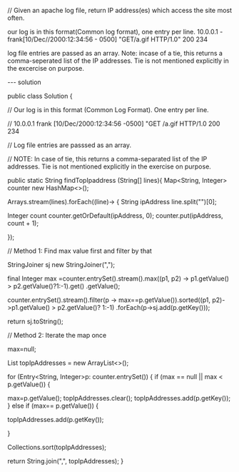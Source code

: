//  Given an apache log file, return IP address(es) which access the site most often.

our log is in this format(Common log format), one entry per line. 
10.0.0.1 - frank[10/Dec//2000:12:34:56 - 0500] "GET/a.gif HTTP/1.0" 200 234

log file entries are passed as an array.
Note: incase of a tie, this returns a comma-seperated list of the IP addresses. Tie is not mentioned explicitly in the excercise on purpose.


--- solution

public class Solution {

// Our log is in this format (Common Log Format). One entry per line.

// 10.0.0.1 frank [10/Dec/2000:12:34:56 -0500] "GET /a.gif HTTP/1.0 200 234

// Log file entries are passsed as an array.

// NOTE: In case of tie, this returns a comma-separated list of the IP addresses. Tie is not mentioned explicitly in the exercise on purpose.

public static String findTopIpaddress (String[] lines){
 Map<String, Integer> counter new HashMap<>();

Arrays.stream(lines).forEach((line)-> { String ipAddress line.split("")[0];

Integer count counter.getOrDefault(ipAddress, 0); counter.put(ipAddress, count + 1);

});

// Method 1: Find max value first and filter by that

StringJoiner sj new StringJoiner(","); 

final Integer max =counter.entrySet().stream().max((p1, p2) -> p1.getValue() > p2.getValue()?1:-1).get() .getValue();

counter.entrySet().stream().filter(p -> max==p.getValue()).sorted((p1, p2)->p1.getValue() > p2.getValue()? 1:-1) .forEach(p->sj.add(p.getKey()));

return sj.toString();

// Method 2: Iterate the map once

max=null;

List<String> topIpAddresses = new ArrayList<>();

for (Entry<String, Integer>p: counter.entrySet()) { if (max == null || max < p.getValue()) {

max=p.getValue(); 
topIpAddresses.clear(); 
topIpAddresses.add(p.getKey()); 
 } else if (max== p.getValue()) {

topIpAddresses.add(p.getKey());

}

Collections.sort(topIpAddresses);

return String.join(",", topIpAddresses);
}